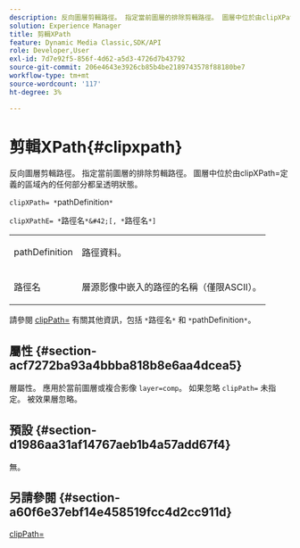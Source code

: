 ```yaml
---
description: 反向圖層剪輯路徑。 指定當前圖層的排除剪輯路徑。 圖層中位於由clipXPath=定義的區域內的任何部分都呈透明狀態。
solution: Experience Manager
title: 剪輯XPath
feature: Dynamic Media Classic,SDK/API
role: Developer,User
exl-id: 7d7e92f5-856f-4d62-a5d3-4726d7b43792
source-git-commit: 206e4643e3926cb85b4be2189743578f88180be7
workflow-type: tm+mt
source-wordcount: '117'
ht-degree: 3%

---
```


# 剪輯XPath{#clipxpath}

反向圖層剪輯路徑。 指定當前圖層的排除剪輯路徑。 圖層中位於由clipXPath=定義的區域內的任何部分都呈透明狀態。

`clipXPath= *`pathDefinition`*`

`clipXPathE= *`路徑名`*&#42;[, *`路徑名`*]`

<table id="simpletable_27AFC3A694874CF8B673460820EFD90D"> 
 <tr class="strow"> 
  <td class="stentry"> <p><span class="codeph"> <span class="varname"> pathDefinition</span> </span> </p> </td> 
  <td class="stentry"> <p>路徑資料。 </p></td> 
 </tr> 
 <tr class="strow"> 
  <td class="stentry"> <p><span class="codeph"> <span class="varname"> 路徑名</span> </span> </p> </td> 
  <td class="stentry"> <p>層源影像中嵌入的路徑的名稱（僅限ASCII）。 </p></td> 
 </tr> 
</table>

請參閱 [clipPath=](../../../../../is-api/http-ref/image-serving-api-ref/c-http-protocol-reference/c-command-reference/r-clippath.md#reference-8139b1b52dc54749b51b109521ddf83d) 有關其他資訊，包括 `*`路徑名`*` 和 `*`pathDefinition`*`。

## 屬性 {#section-acf7272ba93a4bbba818b8e6aa4dcea5}

層屬性。 應用於當前圖層或複合影像 `layer=comp`。 如果忽略 `clipPath=` 未指定。 被效果層忽略。

## 預設 {#section-d1986aa31af14767aeb1b4a57add67f4}

無。

## 另請參閱 {#section-a60f6e37ebf14e458519fcc4d2cc911d}

[clipPath=](../../../../../is-api/http-ref/image-serving-api-ref/c-http-protocol-reference/c-command-reference/r-clippath.md#reference-8139b1b52dc54749b51b109521ddf83d)
